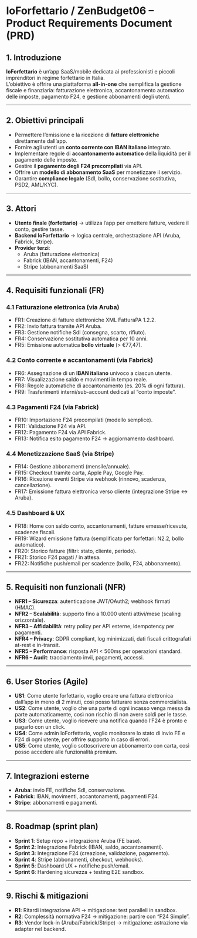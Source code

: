 # IoForfettario / ZenBudget06 – Product Requirements Document (PRD)

## 1. Introduzione
**IoForfettario** è un’app SaaS/mobile dedicata ai professionisti e piccoli imprenditori in regime forfettario in Italia.  
L’obiettivo è offrire una piattaforma **all-in-one** che semplifica la gestione fiscale e finanziaria: fatturazione elettronica, accantonamento automatico delle imposte, pagamento F24, e gestione abbonamenti degli utenti.

---

## 2. Obiettivi principali
- Permettere l’emissione e la ricezione di **fatture elettroniche** direttamente dall’app.  
- Fornire agli utenti un **conto corrente con IBAN italiano** integrato.  
- Implementare regole di **accantonamento automatico** della liquidità per il pagamento delle imposte.  
- Gestire il **pagamento degli F24 precompilati** via API.  
- Offrire un **modello di abbonamento SaaS** per monetizzare il servizio.  
- Garantire **compliance legale** (SdI, bollo, conservazione sostitutiva, PSD2, AML/KYC).

---

## 3. Attori
- **Utente finale (forfettario)** → utilizza l’app per emettere fatture, vedere il conto, gestire tasse.  
- **Backend IoForfettario** → logica centrale, orchestrazione API (Aruba, Fabrick, Stripe).  
- **Provider terzi**:
  - Aruba (fatturazione elettronica)  
  - Fabrick (IBAN, accantonamenti, F24)  
  - Stripe (abbonamenti SaaS)

---

## 4. Requisiti funzionali (FR)

### 4.1 Fatturazione elettronica (via Aruba)
- FR1: Creazione di fatture elettroniche XML FatturaPA 1.2.2.  
- FR2: Invio fattura tramite API Aruba.  
- FR3: Gestione notifiche SdI (consegna, scarto, rifiuto).  
- FR4: Conservazione sostitutiva automatica per 10 anni.  
- FR5: Emissione automatica **bollo virtuale** (> €77,47).

### 4.2 Conto corrente e accantonamenti (via Fabrick)
- FR6: Assegnazione di un **IBAN italiano** univoco a ciascun utente.  
- FR7: Visualizzazione saldo e movimenti in tempo reale.  
- FR8: Regole automatiche di accantonamento (es. 20% di ogni fattura).  
- FR9: Trasferimenti interni/sub-account dedicati al “conto imposte”.

### 4.3 Pagamenti F24 (via Fabrick)
- FR10: Importazione F24 precompilati (modello semplice).  
- FR11: Validazione F24 via API.  
- FR12: Pagamento F24 via API Fabrick.  
- FR13: Notifica esito pagamento F24 → aggiornamento dashboard.

### 4.4 Monetizzazione SaaS (via Stripe)
- FR14: Gestione abbonamenti (mensile/annuale).  
- FR15: Checkout tramite carta, Apple Pay, Google Pay.  
- FR16: Ricezione eventi Stripe via webhook (rinnovo, scadenza, cancellazione).  
- FR17: Emissione fattura elettronica verso cliente (integrazione Stripe ↔ Aruba).

### 4.5 Dashboard & UX
- FR18: Home con saldo conto, accantonamenti, fatture emesse/ricevute, scadenze fiscali.  
- FR19: Wizard emissione fattura (semplificato per forfettari: N2.2, bollo automatico).  
- FR20: Storico fatture (filtri: stato, cliente, periodo).  
- FR21: Storico F24 pagati / in attesa.  
- FR22: Notifiche push/email per scadenze (bollo, F24, abbonamento).

---

## 5. Requisiti non funzionali (NFR)
- **NFR1 – Sicurezza**: autenticazione JWT/OAuth2; webhook firmati (HMAC).  
- **NFR2 – Scalabilità**: supporto fino a 10.000 utenti attivi/mese (scaling orizzontale).  
- **NFR3 – Affidabilità**: retry policy per API esterne, idempotency per pagamenti.  
- **NFR4 – Privacy**: GDPR compliant, log minimizzati, dati fiscali crittografati at-rest e in-transit.  
- **NFR5 – Performance**: risposta API < 500ms per operazioni standard.  
- **NFR6 – Audit**: tracciamento invii, pagamenti, accessi.

---

## 6. User Stories (Agile)
- **US1**: Come utente forfettario, voglio creare una fattura elettronica dall’app in meno di 2 minuti, così posso fatturare senza commercialista.  
- **US2**: Come utente, voglio che una parte di ogni incasso venga messa da parte automaticamente, così non rischio di non avere soldi per le tasse.  
- **US3**: Come utente, voglio ricevere una notifica quando l’F24 è pronto e pagarlo con un click.  
- **US4**: Come admin IoForfettario, voglio monitorare lo stato di invio FE e F24 di ogni utente, per offrire supporto in caso di errori.  
- **US5**: Come utente, voglio sottoscrivere un abbonamento con carta, così posso accedere alle funzionalità premium.

---

## 7. Integrazioni esterne
- **Aruba**: invio FE, notifiche SdI, conservazione.  
- **Fabrick**: IBAN, movimenti, accantonamenti, pagamenti F24.  
- **Stripe**: abbonamenti e pagamenti.

---

## 8. Roadmap (sprint plan)
- **Sprint 1**: Setup repo + integrazione Aruba (FE base).  
- **Sprint 2**: Integrazione Fabrick (IBAN, saldo, accantonamenti).  
- **Sprint 3**: Integrazione F24 (creazione, validazione, pagamento).  
- **Sprint 4**: Stripe (abbonamenti, checkout, webhooks).  
- **Sprint 5**: Dashboard UX + notifiche push/email.  
- **Sprint 6**: Hardening sicurezza + testing E2E sandbox.

---

## 9. Rischi & mitigazioni
- **R1**: Ritardi integrazione API → mitigazione: test paralleli in sandbox.  
- **R2**: Complessità normativa F24 → mitigazione: partire con “F24 Simple”.  
- **R3**: Vendor lock-in (Aruba/Fabrick/Stripe) → mitigazione: astrazione via adapter nel backend.
